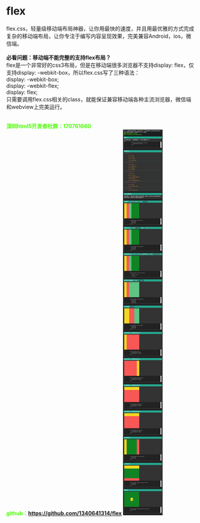 # flex
flex.css，轻量级移动端布局神器，让你用最快的速度，并且用最优雅的方式完成复杂的移动端布局，让你专注于编写内容呈现效果，完美兼容Android，ios，微信端。<br><br>
<strong>必看问题：移动端不能完整的支持flex布局？</strong>
<br> flex是一个非常好的css3布局，但是在移动端很多浏览器不支持display: flex，仅支持display: -webkit-box，所以flex.css写了三种语法：
<br> display: -webkit-box;
<br> display: -webkit-flex;
<br> display: flex;
<br> 只需要调用flex.css相关的class，就能保证兼容移动端各种主流浏览器，微信端和webview上完美运行。

<br> <b style="color:#49ff00;">深圳html5开发者社群：170761660</b>
<br> <b style="color:#49ff00;">github：https://github.com/1340641314/flex</b>
![Alt text](shot/doc.png)
